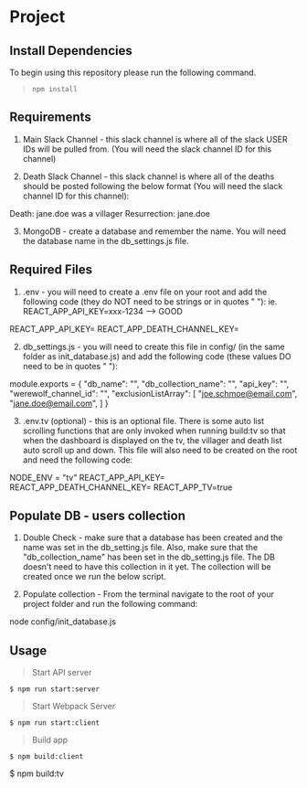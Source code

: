 # Project 


## Install Dependencies
To begin using this repository please run the following command.
> `npm install`

## Requirements
1. Main Slack Channel - this slack channel is where all of the slack USER IDs will be pulled from. (You will need the slack channel ID for this channel)

2. Death Slack Channel - this slack channel is where all of the deaths should be posted following the below format (You will need the slack channel ID for this channel):

Death: jane.doe was a villager
Resurrection: jane.doe

3. MongoDB - create a database and remember the name. You will need the database name in the db_settings.js file.

## Required Files
1. .env - you will need to create a .env file on your root and add the following code (they do NOT need to be strings or in quotes " "): ie. REACT_APP_API_KEY=xxx-1234 --> GOOD

REACT_APP_API_KEY=<ADD YOUR SLACK API KEY HERE>
REACT_APP_DEATH_CHANNEL_KEY=<ADD YOUR DEATH SLACK CHANNEL ID HERE>

2. db_settings.js - you will need to create this file in config/ (in the same folder as init_database.js) and add the following code (these values DO need to be in quotes " "):

module.exports = {
  "db_name": "<ADD NAME OF DATABASE>",
  "db_collection_name": "<ADD NAME OF DATABASE COLLECTION>",
  "api_key": "<ADD SLACK API KEY HERE>",
  "werewolf_channel_id": "<ADD YOUR MAIN SLACK CHANNEL ID HERE>",
  "exclusionListArray": [
    "joe.schmoe@email.com",
    "jane.doe@email.com", 
  ]
}

3. .env.tv (optional) - this is an optional file. There is some auto list scrolling functions that are only invoked when running build:tv so that when the dashboard is displayed on the tv, the villager and death list auto scroll up and down. This file will also need to be created on the root and need the following code:

NODE_ENV = "tv"
REACT_APP_API_KEY=<ADD YOUR SLACK API KEY HERE>
REACT_APP_DEATH_CHANNEL_KEY=<ADD YOUR DEATH SLACK CHANNEL ID HERE>
REACT_APP_TV=true

## Populate DB - users collection

1. Double Check - make sure that a database has been created and the name was set in the db_setting.js file. Also, make sure that the "db_collection_name" has been set in the db_setting.js file. The DB doesn't need to have this collection in it yet. The collection will be created once we run the below script.

2. Populate collection - From the terminal navigate to the root of your project folder and run the following command: 

node config/init_database.js

## Usage

> Start API server

```
$ npm run start:server
```

> Start Webpack Server

```
$ npm run start:client
```

> Build app

```
$ npm build:client

```
$ npm build:tv
